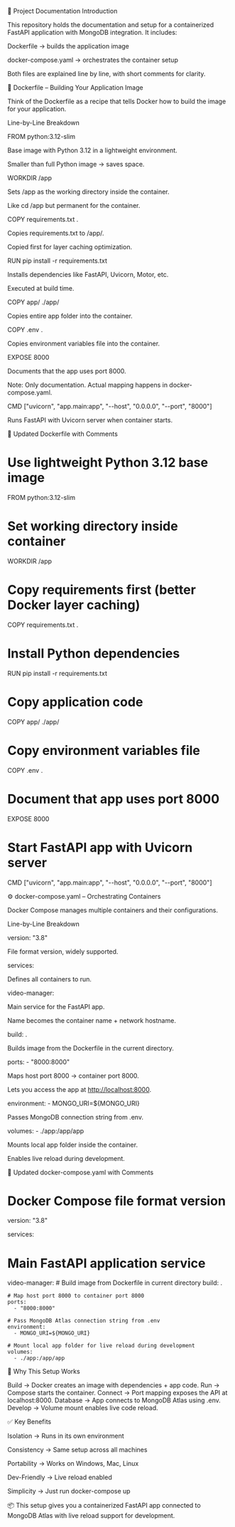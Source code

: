 📘 Project Documentation
Introduction

This repository holds the documentation and setup for a containerized FastAPI application with MongoDB integration.
It includes:

Dockerfile → builds the application image

docker-compose.yaml → orchestrates the container setup

Both files are explained line by line, with short comments for clarity.

🚀 Dockerfile – Building Your Application Image

Think of the Dockerfile as a recipe that tells Docker how to build the image for your application.

Line-by-Line Breakdown

FROM python:3.12-slim

Base image with Python 3.12 in a lightweight environment.

Smaller than full Python image → saves space.

WORKDIR /app

Sets /app as the working directory inside the container.

Like cd /app but permanent for the container.

COPY requirements.txt .

Copies requirements.txt to /app/.

Copied first for layer caching optimization.

RUN pip install -r requirements.txt

Installs dependencies like FastAPI, Uvicorn, Motor, etc.

Executed at build time.

COPY app/ ./app/

Copies entire app folder into the container.

COPY .env .

Copies environment variables file into the container.

EXPOSE 8000

Documents that the app uses port 8000.

Note: Only documentation. Actual mapping happens in docker-compose.yaml.

CMD ["uvicorn", "app.main:app", "--host", "0.0.0.0", "--port", "8000"]

Runs FastAPI with Uvicorn server when container starts.

📄 Updated Dockerfile with Comments

# Use lightweight Python 3.12 base image

FROM python:3.12-slim

# Set working directory inside container

WORKDIR /app

# Copy requirements first (better Docker layer caching)

COPY requirements.txt .

# Install Python dependencies

RUN pip install -r requirements.txt

# Copy application code

COPY app/ ./app/

# Copy environment variables file

COPY .env .

# Document that app uses port 8000

EXPOSE 8000

# Start FastAPI app with Uvicorn server

CMD ["uvicorn", "app.main:app", "--host", "0.0.0.0", "--port", "8000"]

⚙️ docker-compose.yaml – Orchestrating Containers

Docker Compose manages multiple containers and their configurations.

Line-by-Line Breakdown

version: "3.8"

File format version, widely supported.

services:

Defines all containers to run.

video-manager:

Main service for the FastAPI app.

Name becomes the container name + network hostname.

build: .

Builds image from the Dockerfile in the current directory.

ports: - "8000:8000"

Maps host port 8000 → container port 8000.

Lets you access the app at <http://localhost:8000>.

environment: - MONGO_URI=${MONGO_URI}

Passes MongoDB connection string from .env.

volumes: - ./app:/app/app

Mounts local app folder inside the container.

Enables live reload during development.

📄 Updated docker-compose.yaml with Comments

# Docker Compose file format version

version: "3.8"

services:

# Main FastAPI application service

  video-manager:
    # Build image from Dockerfile in current directory
    build: .

    # Map host port 8000 to container port 8000
    ports:
      - "8000:8000"

    # Pass MongoDB Atlas connection string from .env
    environment:
      - MONGO_URI=${MONGO_URI}

    # Mount local app folder for live reload during development
    volumes:
      - ./app:/app/app

🔄 Why This Setup Works

Build → Docker creates an image with dependencies + app code.
Run → Compose starts the container.
Connect → Port mapping exposes the API at localhost:8000.
Database → App connects to MongoDB Atlas using .env.
Develop → Volume mount enables live code reload.

✅ Key Benefits

Isolation → Runs in its own environment

Consistency → Same setup across all machines

Portability → Works on Windows, Mac, Linux

Dev-Friendly → Live reload enabled

Simplicity → Just run docker-compose up

📦 This setup gives you a containerized FastAPI app connected to MongoDB Atlas with live reload support for development.
